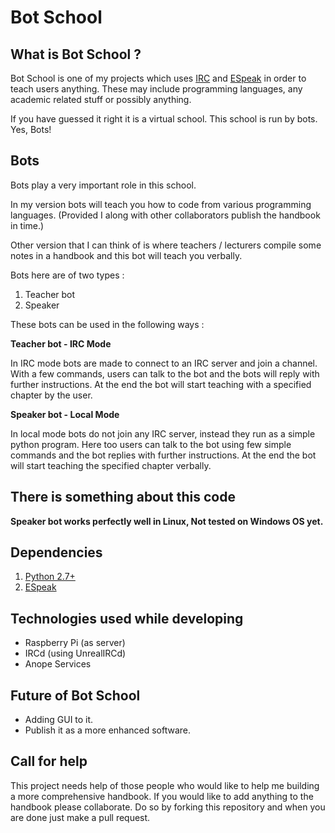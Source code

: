 Bot School
====================

## What is Bot School ?

Bot School is one of my projects which uses [IRC][1] and [ESpeak][2] in
order to teach users anything. These may include programming languages,
any academic related stuff or possibly anything.

If you have guessed it right it is a virtual school. This school is run
by bots. Yes, Bots!

## Bots

Bots play a very important role in this school.
 
In my version bots will teach you how to code from various programming
languages. 
(Provided I along with other collaborators publish the handbook in
time.)

Other version that I can think of is where teachers / lecturers compile
some notes in a handbook and this bot will teach you verbally.

Bots here are of two types :

1. Teacher bot
2. Speaker

These bots can be used in the following ways :

**Teacher bot - IRC Mode**

In IRC mode bots are made to connect to an IRC server and join a
channel. With a few commands, users can talk to the bot and the bots
will reply with further instructions. At the end the bot will start
teaching with a specified chapter by the user.

**Speaker bot - Local Mode**

In local mode bots do not join any IRC server, instead they run as a
simple python program. Here too users can talk to the bot using few
simple commands and the bot replies with further instructions. At the
end the bot will start teaching the specified chapter verbally.


## There is something about this code

**Speaker bot works perfectly well in Linux, Not tested on Windows OS
yet.**

## Dependencies 

1. [Python 2.7+](http://python.org/)
2. [ESpeak](http://espeak.sourceforge.net/)


[1]: https://en.wikipedia.org/wiki/Irc
[2]: https://en.wikipedia.org/wiki/ESpeak

## Technologies used while developing

+ Raspberry Pi (as server)
+ IRCd (using UnrealIRCd)
+ Anope Services

## Future of Bot School 

+ Adding GUI to it.
+ Publish it as a more enhanced software.

## Call for help 

This project needs help of those people who would like to help me
building a more comprehensive handbook. 
If you would like to add anything to the handbook please collaborate.
Do so by forking this repository and when you are done just
make a pull request. 
